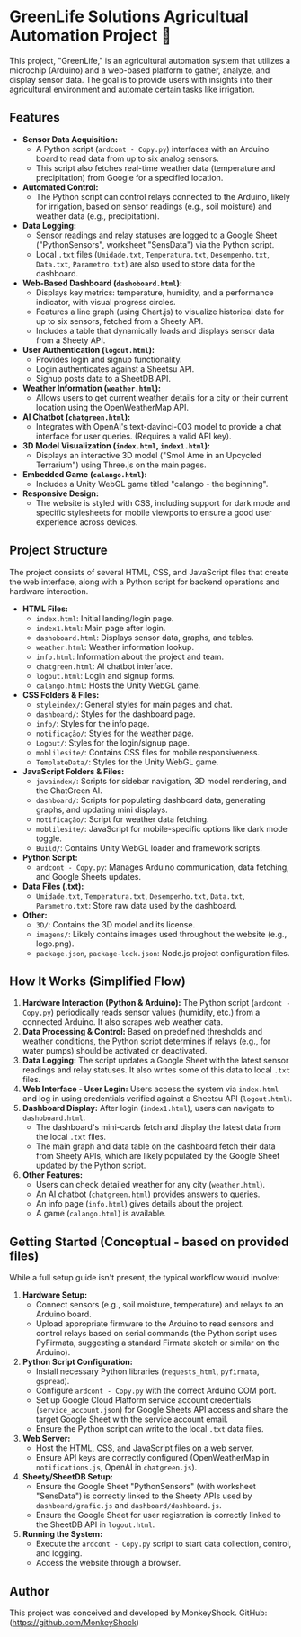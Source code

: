 # GreenLife Solutions  Agricultual Automation Project 👋

This project, "GreenLife," is an agricultural automation system that utilizes a microchip (Arduino) and a web-based platform to gather, analyze, and display sensor data. The goal is to provide users with insights into their agricultural environment and automate certain tasks like irrigation.

## Features

* **Sensor Data Acquisition:**
    * A Python script (`ardcont - Copy.py`) interfaces with an Arduino board to read data from up to six analog sensors.
    * This script also fetches real-time weather data (temperature and precipitation) from Google for a specified location.
* **Automated Control:**
    * The Python script can control relays connected to the Arduino, likely for irrigation, based on sensor readings (e.g., soil moisture) and weather data (e.g., precipitation).
* **Data Logging:**
    * Sensor readings and relay statuses are logged to a Google Sheet ("PythonSensors", worksheet "SensData") via the Python script.
    * Local `.txt` files (`Umidade.txt`, `Temperatura.txt`, `Desempenho.txt`, `Data.txt`, `Parametro.txt`) are also used to store data for the dashboard.
* **Web-Based Dashboard (`dashoboard.html`):**
    * Displays key metrics: temperature, humidity, and a performance indicator, with visual progress circles.
    * Features a line graph (using Chart.js) to visualize historical data for up to six sensors, fetched from a Sheety API.
    * Includes a table that dynamically loads and displays sensor data from a Sheety API.
* **User Authentication (`logout.html`):**
    * Provides login and signup functionality.
    * Login authenticates against a Sheetsu API.
    * Signup posts data to a SheetDB API.
* **Weather Information (`weather.html`):**
    * Allows users to get current weather details for a city or their current location using the OpenWeatherMap API.
* **AI Chatbot (`chatgreen.html`):**
    * Integrates with OpenAI's text-davinci-003 model to provide a chat interface for user queries. (Requires a valid API key).
* **3D Model Visualization (`index.html`, `index1.html`):**
    * Displays an interactive 3D model ("Smol Ame in an Upcycled Terrarium") using Three.js on the main pages.
* **Embedded Game (`calango.html`):**
    * Includes a Unity WebGL game titled "calango - the beginning".
* **Responsive Design:**
    * The website is styled with CSS, including support for dark mode and specific stylesheets for mobile viewports to ensure a good user experience across devices.

## Project Structure

The project consists of several HTML, CSS, and JavaScript files that create the web interface, along with a Python script for backend operations and hardware interaction.

* **HTML Files:**
    * `index.html`: Initial landing/login page.
    * `index1.html`: Main page after login.
    * `dashoboard.html`: Displays sensor data, graphs, and tables.
    * `weather.html`: Weather information lookup.
    * `info.html`: Information about the project and team.
    * `chatgreen.html`: AI chatbot interface.
    * `logout.html`: Login and signup forms.
    * `calango.html`: Hosts the Unity WebGL game.
* **CSS Folders & Files:**
    * `styleindex/`: General styles for main pages and chat.
    * `dashboard/`: Styles for the dashboard page.
    * `info/`: Styles for the info page.
    * `notificação/`: Styles for the weather page.
    * `Logout/`: Styles for the login/signup page.
    * `moblilesite/`: Contains CSS files for mobile responsiveness.
    * `TemplateData/`: Styles for the Unity WebGL game.
* **JavaScript Folders & Files:**
    * `javaindex/`: Scripts for sidebar navigation, 3D model rendering, and the ChatGreen AI.
    * `dashboard/`: Scripts for populating dashboard data, generating graphs, and updating mini displays.
    * `notificação/`: Script for weather data fetching.
    * `moblilesite/`: JavaScript for mobile-specific options like dark mode toggle.
    * `Build/`: Contains Unity WebGL loader and framework scripts.
* **Python Script:**
    * `ardcont - Copy.py`: Manages Arduino communication, data fetching, and Google Sheets updates.
* **Data Files (.txt):**
    * `Umidade.txt`, `Temperatura.txt`, `Desempenho.txt`, `Data.txt`, `Parametro.txt`: Store raw data used by the dashboard.
* **Other:**
    * `3D/`: Contains the 3D model and its license.
    * `imagens/`: Likely contains images used throughout the website (e.g., logo.png).
    * `package.json`, `package-lock.json`: Node.js project configuration files.

## How It Works (Simplified Flow)

1.  **Hardware Interaction (Python & Arduino):** The Python script (`ardcont - Copy.py`) periodically reads sensor values (humidity, etc.) from a connected Arduino. It also scrapes web weather data.
2.  **Data Processing & Control:** Based on predefined thresholds and weather conditions, the Python script determines if relays (e.g., for water pumps) should be activated or deactivated.
3.  **Data Logging:** The script updates a Google Sheet with the latest sensor readings and relay statuses. It also writes some of this data to local `.txt` files.
4.  **Web Interface - User Login:** Users access the system via `index.html` and log in using credentials verified against a Sheetsu API (`logout.html`).
5.  **Dashboard Display:** After login (`index1.html`), users can navigate to `dashoboard.html`.
    * The dashboard's mini-cards fetch and display the latest data from the local `.txt` files.
    * The main graph and data table on the dashboard fetch their data from Sheety APIs, which are likely populated by the Google Sheet updated by the Python script.
6.  **Other Features:**
    * Users can check detailed weather for any city (`weather.html`).
    * An AI chatbot (`chatgreen.html`) provides answers to queries.
    * An info page (`info.html`) gives details about the project.
    * A game (`calango.html`) is available.

## Getting Started (Conceptual - based on provided files)

While a full setup guide isn't present, the typical workflow would involve:

1.  **Hardware Setup:**
    * Connect sensors (e.g., soil moisture, temperature) and relays to an Arduino board.
    * Upload appropriate firmware to the Arduino to read sensors and control relays based on serial commands (the Python script uses PyFirmata, suggesting a standard Firmata sketch or similar on the Arduino).
2.  **Python Script Configuration:**
    * Install necessary Python libraries (`requests_html`, `pyfirmata`, `gspread`).
    * Configure `ardcont - Copy.py` with the correct Arduino COM port.
    * Set up Google Cloud Platform service account credentials (`service_account.json`) for Google Sheets API access and share the target Google Sheet with the service account email.
    * Ensure the Python script can write to the local `.txt` data files.
3.  **Web Server:**
    * Host the HTML, CSS, and JavaScript files on a web server.
    * Ensure API keys are correctly configured (OpenWeatherMap in `notifications.js`, OpenAI in `chatgreen.js`).
4.  **Sheety/SheetDB Setup:**
    * Ensure the Google Sheet "PythonSensors" (with worksheet "SensData") is correctly linked to the Sheety APIs used by `dashboard/grafic.js` and `dashboard/dashboard.js`.
    * Ensure the Google Sheet for user registration is correctly linked to the SheetDB API in `logout.html`.
5.  **Running the System:**
    * Execute the `ardcont - Copy.py` script to start data collection, control, and logging.
    * Access the website through a browser.

## Author

This project was conceived and developed by MonkeyShock.
GitHub: (https://github.com/MonkeyShock) 
